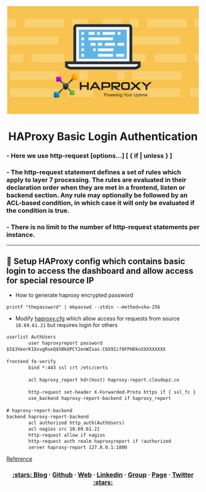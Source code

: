 <p align="center">
  <a href="https://dev.to/vumdao">
    <img alt="HAProxy Basic Login Authentication" src="https://github.com/vumdao/haproxy-basic-auth/blob/master/cover.jpg?raw=true" width="500" />
  </a>
</p>
<h1 align="center">
  <div><b>HAProxy Basic Login Authentication</b></div>
</h1>

### - Here we use http-request <action> [options...] [ { if | unless } <condition> ]

### - The http-request statement defines a set of rules which apply to layer 7 processing. The rules are evaluated in their declaration order when they are met in a frontend, listen or backend section. Any rule may optionally be followed by an ACL-based condition, in which case it will only be evaluated if the condition is true.

### - There is no limit to the number of http-request statements per instance.

---

## 🚀 **Setup HAProxy config which contains basic login to access the dashboard and allow access for special resource IP**
- How to generate haproxy encrypted password
```
printf "thepassword" | mkpasswd --stdin --method=sha-256
```

- Modify [haproxy.cfg](https://github.com/vumdao/haproxy-basic-auth/blob/master/haproxy.cfg) which allow access for requests from source `18.69.61.21` but requires login for others

```
userlist AuthUsers
        user haproxyreport password $5$3VeorK1XxvgRseQ$VBkOPCY2enWZsas.C6X9Iif0FPHDknXXXXXXXXX

frontend fe-verify
        bind *:443 ssl crt /etc/certs

        acl haproxy_report hdr(host) haproxy-report.cloudopz.co

        http-request set-header X-Forwarded-Proto https if { ssl_fc }
        use_backend haproxy-report-backend if haproxy_report

# haproxy-report-backend
backend haproxy-report-backend
        acl authorized http_auth(AuthUsers)
        acl nagios src 18.69.61.21
        http-request allow if nagios
        http-request auth realm haproxyreport if !authorized
        server haproxy-report 127.0.0.1:1800
```
[Reference](https://www.haproxy.org/download/2.4/doc/configuration.txt)

<h3 align="center">
  <a href="https://dev.to/vumdao">:stars: Blog</a>
  <span> · </span>
  <a href="https://github.com/vumdao/">Github</a>
  <span> · </span>
  <a href="https://vumdao.hashnode.dev/">Web</a>
  <span> · </span>
  <a href="https://www.linkedin.com/in/vu-dao-9280ab43/">Linkedin</a>
  <span> · </span>
  <a href="https://www.linkedin.com/groups/12488649/">Group</a>
  <span> · </span>
  <a href="https://www.facebook.com/CloudOpz-104917804863956">Page</a>
  <span> · </span>
  <a href="https://twitter.com/VuDao81124667">Twitter :stars:</a>
</h3>